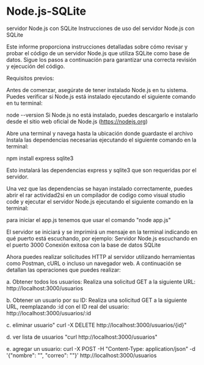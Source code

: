 # Node.js-SQLite
servidor Node.js con SQLite
Instrucciones de uso del servidor Node.js con SQLite

Este informe proporciona instrucciones detalladas sobre cómo revisar y probar el código de un servidor Node.js que utiliza SQLite como base de datos. 
Sigue los pasos a continuación para garantizar una correcta revisión y ejecución del código.

Requisitos previos:

Antes de comenzar, asegúrate de tener instalado Node.js en tu sistema. Puedes verificar si Node.js está instalado ejecutando el siguiente comando en tu terminal:

node --version
Si Node.js no está instalado, puedes descargarlo e instalarlo desde el sitio web oficial de Node.js (https://nodejs.org)

Abre una terminal y navega hasta la ubicación donde guardaste el archivo
Instala las dependencias necesarias ejecutando el siguiente comando en la terminal:

npm install express sqlite3

Esto instalará las dependencias express y sqlite3 que son requeridas por el servidor.

Una vez que las dependencias se hayan instalado correctamente, 
puedes abrir el rar actividad2si en un compilador de codigo como visual studio code y  ejecutar el servidor Node.js ejecutando el siguiente comando en la terminal:

para iniciar el app.js tenemos que usar el comando "node app.js"

El servidor se iniciará y se imprimirá un mensaje en la terminal indicando en qué puerto está escuchando, por ejemplo:
Servidor Node.js escuchando en el puerto 3000
Conexión exitosa con la base de datos SQLite

Ahora puedes realizar solicitudes HTTP al servidor utilizando herramientas como Postman, cURL o incluso un navegador web. A continuación se detallan las operaciones que puedes realizar:

a. Obtener todos los usuarios:
Realiza una solicitud GET a la siguiente URL:
http://localhost:3000/usuarios

b. Obtener un usuario por su ID:
Realiza una solicitud GET a la siguiente URL, reemplazando :id con el ID real del usuario:
http://localhost:3000/usuarios/:id

c. eliminar usuario" curl -X DELETE http://localhost:3000/usuarios/{id}"

d. ver lista de usuarios "curl http://localhost:3000/usuarios"

e. agregar un usuario:
curl -X POST -H "Content-Type: application/json" -d '{"nombre": "", "correo": ""}' http://localhost:3000/usuarios
